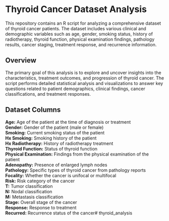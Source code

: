 # Thyroid Cancer Dataset Analysis
This repository contains an R script for analyzing a comprehensive dataset of thyroid cancer patients. The dataset includes various clinical and demographic variables such as age, gender, smoking status, history of radiotherapy, thyroid function, physical examination findings, pathology results, cancer staging, treatment response, and recurrence information.

## Overview
The primary goal of this analysis is to explore and uncover insights into the characteristics, treatment outcomes, and progression of thyroid cancer. The script performs detailed statistical analysis and visualizations to answer key questions related to patient demographics, clinical findings, cancer classifications, and treatment responses.

## Dataset Columns
<b>Age:</b> Age of the patient at the time of diagnosis or treatment <br>
<b>Gender:</b> Gender of the patient (male or female) <br>
<b>Smoking:</b> Current smoking status of the patient <br>
<b>Hx Smoking:</b> Smoking history of the patient <br>
<b>Hx Radiotherapy:</b> History of radiotherapy treatment <br>
<b>Thyroid Function:</b> Status of thyroid function <br>
<b>Physical Examination:</b> Findings from the physical examination of the patient <br>
<b>Adenopathy:</b> Presence of enlarged lymph nodes <br>
<b>Pathology:</b> Specific types of thyroid cancer from pathology reports <br>
<b>Focality:</b> Whether the cancer is unifocal or multifocal <br>
<b>Risk:</b> Risk category of the cancer <br>
<b>T:</b> Tumor classification <br>
<b>N:</b> Nodal classification <br>
<b>M:</b> Metastasis classification <br>
<b>Stage:</b> Overall stage of the cancer <br>
<b>Response:</b> Response to treatment <br>
<b>Recurred:</b> Recurrence status of the cancer# thyroid_analysis

